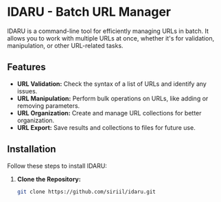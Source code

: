 # IDARU - Batch URL Manager

IDARU is a command-line tool for efficiently managing URLs in batch. It allows you to work with multiple URLs at once, whether it's for validation, manipulation, or other URL-related tasks.

## Features

- **URL Validation:** Check the syntax of a list of URLs and identify any issues.
- **URL Manipulation:** Perform bulk operations on URLs, like adding or removing parameters.
- **URL Organization:** Create and manage URL collections for better organization.
- **URL Export:** Save results and collections to files for future use.

## Installation

Follow these steps to install IDARU:

1. **Clone the Repository:**
   ```sh
   git clone https://github.com/siriil/idaru.git
